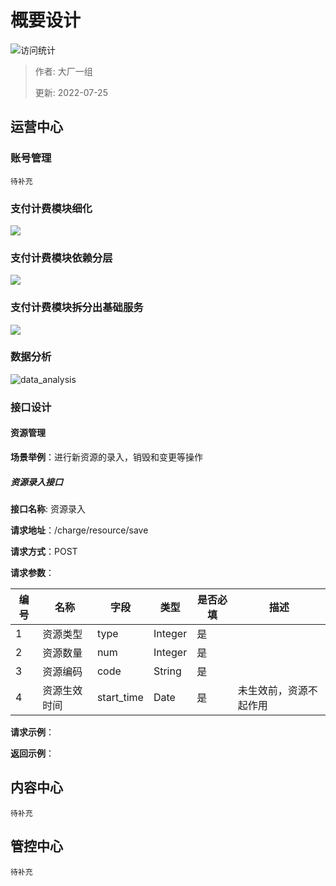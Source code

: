 # 概要设计

![访问统计](https://visitor-badge.glitch.me/badge?page_id=senlypan.cloudgaming.03-outline-design&left_color=blue&right_color=red)

> 作者: 大厂一组
>
> 更新: 2022-07-25


## 运营中心

### 账号管理

`待补充`

### 支付计费模块细化

![](../_media/image/03-outline-design/pay-charge-detail-001.jpg)

### 支付计费模块依赖分层

![](../_media/image/03-outline-design/pay-charge-detail-002.jpg)

### 支付计费模块拆分出基础服务

![](../_media/image/03-outline-design/pay-charge-detail-003.jpg)

### 数据分析

![data_analysis](../_media/image/03-outline-design/data_analysis.png)


### 接口设计
#### 资源管理

**场景举例**：进行新资源的录入，销毁和变更等操作
##### 资源录入接口

**接口名称**: 资源录入

**请求地址**：/charge/resource/save

**请求方式**：POST

 **请求参数**：

| 编号 | 名称       | 字段       | 类型                 | 是否必填     | 描述                                                    |
| ---- | -------- | ---------- | -------------------- | ------------ | ------------------------------------------------------- |
| 1    | 资源类型   | type       |      Integer         | 是           |                                                         |
| 2    | 资源数量   | num        |      Integer         | 是           |                                                         |
| 3    | 资源编码   | code       |      String          | 是           |                                                         |
| 4    | 资源生效时间| start_time |      Date            | 是           |  未生效前，资源不起作用                                                       |

 **请求示例**：
 
 **返回示例**：


## 内容中心

`待补充`

## 管控中心

`待补充`

